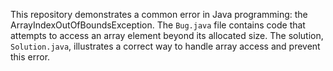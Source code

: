 This repository demonstrates a common error in Java programming: the ArrayIndexOutOfBoundsException. The `Bug.java` file contains code that attempts to access an array element beyond its allocated size.  The solution, `Solution.java`, illustrates a correct way to handle array access and prevent this error.